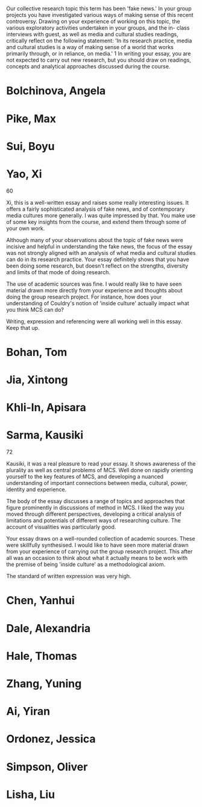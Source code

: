 # 
Our collective research topic this term has been 'fake news.' In your group projects you have investigated various ways of making sense of this recent controversy. Drawing on your experience of working on this topic, the various exploratory activities undertaken in your groups, and the in- class interviews with guest, as well as media and cultural studies readings, critically reflect on the following statement:
    'In its research practice, media and cultural studies is a way of making sense of a world that works primarily through, or in reliance, on media.' 1
In writing your essay, you are not expected to carry out new research, but you should draw on readings, concepts and analytical approaches discussed during the course.

# Bolchinova, Angela

# Pike, Max

# Sui, Boyu

# Yao, Xi

60 

Xi, this is a well-written essay and raises some really interesting issues. It offers a fairly sophisticated analysis of fake news, and of contemporary media cultures more generally. I was quite impressed by that. You make use of some key insights from the course, and extend them  through some of your own work. 

Although many of your observations about the topic of fake news were incisive and helpful in understanding the fake news, the focus of the essay was not strongly aligned with an analysis of what media and cultural studies can do in its research practice. Your essay definitely shows that you have been doing some research, but doesn't reflect on the strengths, diversity and limits of that mode of doing research. 

The use of academic sources was fine. I would really like to have seen material drawn more directly from your experience and thoughts about doing the group research project. For instance, how does your understanding of Couldry's notion of 'inside culture' actually impact what you think MCS can do? 

Writing, expression and referencing were all working well in this essay. Keep that up. 

# Bohan, Tom

# Jia, Xintong

# Khli-In, Apisara

# Sarma, Kausiki

72

Kausiki, it was a real pleasure to read your essay. It shows awareness of the plurality as well as central problems of MCS. Well done on rapidly orienting yourself to the  key features of MCS, and developing a nuanced understanding of important connections between media, cultural, power, identity and experience. 

The body of the essay discusses a range of topics and approaches that figure prominently in discussions of method in MCS. I liked the way you moved through different perspectives, developing a critical analysis of limitations and potentials of different ways of researching culture. The account of visualities was particularly good.  

Your essay draws on a well-rounded collection of academic sources. These were skillfully synthesised. I would like to have seen more material drawn from your experience of carrying out the group research project. This after all was an occasion to think about what it actually means to be work with the premise of being 'inside culture' as a methodological axiom. 

The standard of written expression was very high. 

# Chen, Yanhui

# Dale, Alexandria

# Hale, Thomas

# Zhang, Yuning

# Ai, Yiran

# Ordonez, Jessica

# Simpson, Oliver

# Lisha,  Liu

